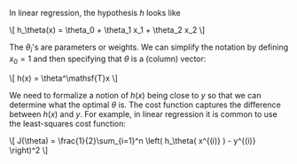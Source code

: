In linear regression, the hypothesis $h$ looks like

\\[
h_\theta(x) = \theta_0 + \theta_1 x_1 + \theta_2 x_2
\\]

The $\theta_i$'s are parameters or weights. We can simplify the notation by defining $x_0 = 1$ and then specifying that $\theta$ is a (column) vector:

\\[
h(x) = \theta^\mathsf{T}x
\\]

We need to formalize a notion of $h(x)$ being close to $y$ so that we can determine what the optimal $\theta$ is. The cost function captures the difference between $h(x)$ and $y$. For example, in linear regression it is common to use the least-squares cost function:

\\[
J(\theta) = \frac{1}{2}\sum_{i=1}^n \left( h_\theta(  x^{(i)} ) - y^{(i)}  \right)^2
\\]